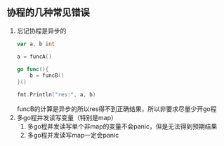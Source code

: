 ## 协程的几种常见错误
1. 忘记协程是异步的
    ```go
   var a, b int
   
   a = funcA()
   
   go func(){
        b = funcB()
   }()
   
   fmt.Println("res:", a, b)
   ```
   funcB的计算是异步的所以res得不到正确结果，所以非要求尽量少开go程
2. 多go程并发读写变量（特别是map）
   1. 多go程并发读写单个非map的变量不会panic，但是无法得到预期结果
   2. 多go程并发读写map一定会panic